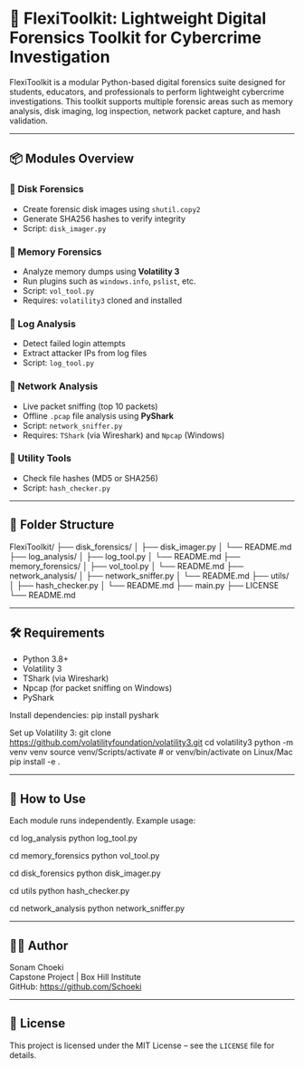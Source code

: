 
# 🧰 FlexiToolkit: Lightweight Digital Forensics Toolkit for Cybercrime Investigation

FlexiToolkit is a modular Python-based digital forensics suite designed for students, educators, and professionals to perform lightweight cybercrime investigations. This toolkit supports multiple forensic areas such as memory analysis, disk imaging, log inspection, network packet capture, and hash validation.

---

## 📦 Modules Overview

### 🔹 Disk Forensics
- Create forensic disk images using `shutil.copy2`
- Generate SHA256 hashes to verify integrity
- Script: `disk_imager.py`

### 🔹 Memory Forensics
- Analyze memory dumps using **Volatility 3**
- Run plugins such as `windows.info`, `pslist`, etc.
- Script: `vol_tool.py`
- Requires: `volatility3` cloned and installed

### 🔹 Log Analysis
- Detect failed login attempts
- Extract attacker IPs from log files
- Script: `log_tool.py`

### 🔹 Network Analysis
- Live packet sniffing (top 10 packets)
- Offline `.pcap` file analysis using **PyShark**
- Script: `network_sniffer.py`
- Requires: `TShark` (via Wireshark) and `Npcap` (Windows)

### 🔹 Utility Tools
- Check file hashes (MD5 or SHA256)
- Script: `hash_checker.py`

---

## 📁 Folder Structure

FlexiToolkit/
├── disk_forensics/
│   ├── disk_imager.py
│   └── README.md
├── log_analysis/
│   ├── log_tool.py
│   └── README.md
├── memory_forensics/
│   ├── vol_tool.py
│   └── README.md
├── network_analysis/
│   ├── network_sniffer.py
│   └── README.md
├── utils/
│   ├── hash_checker.py
│   └── README.md
├── main.py
├── LICENSE
└── README.md

---

## 🛠 Requirements

- Python 3.8+
- Volatility 3
- TShark (via Wireshark)
- Npcap (for packet sniffing on Windows)
- PyShark

Install dependencies:
pip install pyshark

Set up Volatility 3:
git clone https://github.com/volatilityfoundation/volatility3.git
cd volatility3
python -m venv venv
source venv/Scripts/activate  # or venv/bin/activate on Linux/Mac
pip install -e .

---

## 🚀 How to Use

Each module runs independently. Example usage:

cd log_analysis
python log_tool.py

cd memory_forensics
python vol_tool.py

cd disk_forensics
python disk_imager.py

cd utils
python hash_checker.py

cd network_analysis
python network_sniffer.py

---

## 👩‍💻 Author

Sonam Choeki  
Capstone Project | Box Hill Institute  
GitHub: https://github.com/Schoeki

---

## 📜 License

This project is licensed under the MIT License – see the `LICENSE` file for details.
